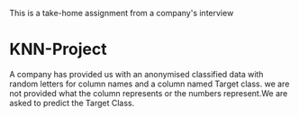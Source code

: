 This is a take-home assignment from a company's interview

# KNN-Project

A company has provided us with an anonymised classified data with random letters for column names and a column named Target class. we are not provided what the column represents or the numbers represent.We are asked to predict the Target Class.
